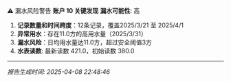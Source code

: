 ⚠️ 漏水风险警告
**账户 10 关键发现**
**漏水可能性**: 高
1. **记录数量和时间跨度**：12条记录，覆盖2025/3/21 至 2025/4/1
2. **异常用水**：存在11.0方的高用水量（2025/3/31）
3. **漏水风险**：日均用水量达11.0方，超过安全阈值3方
4. **水表读数**: 最新读数 421.0，初始读数 380.0

---
*报告生成时间: 2025-04-08 22:48:46*